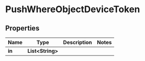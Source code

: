 
# PushWhereObjectDeviceToken

## Properties
Name | Type | Description | Notes
------------ | ------------- | ------------- | -------------
**in** | **List&lt;String&gt;** |  | 




